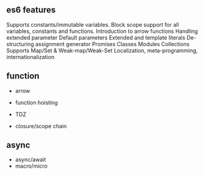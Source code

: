## es6 features
Supports constants/immutable variables.
Block scope support for all variables, constants and functions.
Introduction to arrow functions
Handling extended parameter
Default parameters
Extended and template literals
De-structuring assignment
generator
Promises
Classes
Modules
Collections
Supports Map/Set & Weak-map/Weak-Set
Localization, meta-programming, internationalization
## function
- arrow
- function hoisting
- TDZ

- closure/scope chain

## async
- async/await
- macro/micro
